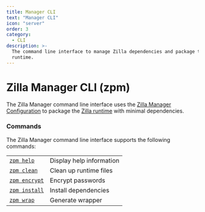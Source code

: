 ```yaml
---
title: Manager CLI
text: "Manager CLI"
icon: "server"
order: 3
category:
  - CLI
description: >-
  The command line interface to manage Zilla dependencies and package the Zilla
  runtime.
---
```


# Zilla Manager CLI (zpm)

The Zilla Manager command line interface uses the [Zilla Manager Configuration](../zpm.json.md) to package the [Zilla runtime](../zilla/) with minimal dependencies.

### Commands

The Zilla Manager command line interface supports the following commands:

|                             |                          |
| --------------------------- | ------------------------ |
| [`zpm help`](clean.md)      | Display help information |
| [`zpm clean`](clean.md)     | Clean up runtime files   |
| [`zpm encrypt`](encrypt.md) | Encrypt passwords        |
| [`zpm install`](install.md) | Install dependencies     |
| [`zpm wrap`](wrap.md)       | Generate wrapper         |

